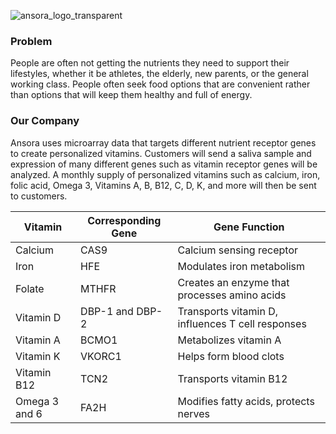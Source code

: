 ![ansora_logo_transparent](https://github.com/andrabuchan/ansora/assets/91843821/2f4f6453-ec15-42e1-96c3-38ec902505a7)

### Problem 
People are often not getting the nutrients they need to support their lifestyles, whether it be athletes, the elderly, new parents, or the general working class. People often seek food options that are convenient rather than options that will keep them healthy and full of energy.

### Our Company
Ansora uses microarray data that targets different nutrient receptor genes to create personalized vitamins. Customers will send a saliva sample and expression of many different genes such as vitamin receptor genes will be analyzed. A monthly supply of personalized vitamins such as calcium, iron, folic acid, Omega 3,  Vitamins A, B, B12, C, D, K, and more will then be sent to customers. 

| Vitamin      | Corresponding Gene | Gene Function |
| ------------ | ------------------ | --------------|
| Calcium      | CAS9       | Calcium sensing receptor |
| Iron   | HFE        | Modulates iron metabolism |
| Folate | MTHFR | Creates an enzyme that processes amino acids |
| Vitamin D | DBP-1 and DBP-2 | Transports vitamin D, influences T cell responses |
| Vitamin A | BCMO1 | Metabolizes vitamin A |
| Vitamin K | VKORC1 | Helps form blood clots |
| Vitamin B12 | TCN2 | Transports vitamin B12 |
| Omega 3 and 6 | FA2H | Modifies fatty acids, protects nerves |
